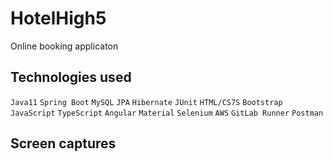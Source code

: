 # HotelHigh5
Online booking applicaton

## Technologies used
`Java11` `Spring Boot` `MySQL` `JPA` `Hibernate` `JUnit` `HTML/CS7S` `Bootstrap` `JavaScript` `TypeScript` `Angular` `Material` `Selenium` `AWS` `GitLab Runner` `Postman`

## Screen captures
